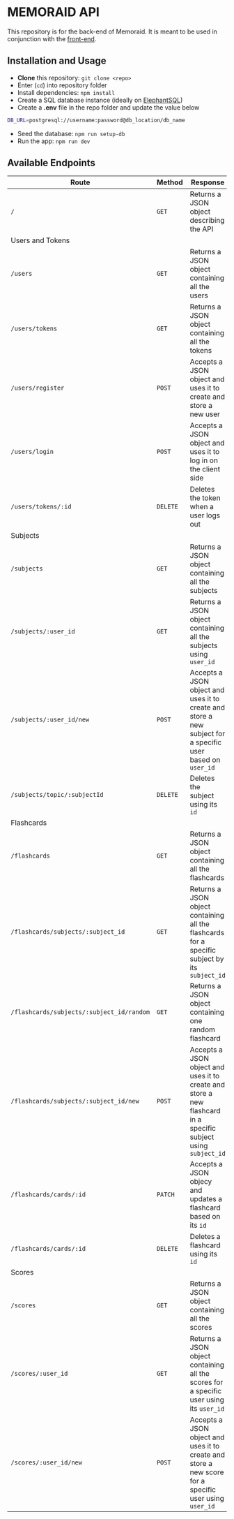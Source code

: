 # MEMORAID API
This repository is for the back-end of Memoraid. It is meant to be used in conjunction with the [front-end](https://github.com/rkumari2/memoraid_client). 


## Installation and Usage
- **Clone** this repository: `git clone <repo>`
- Enter (`cd`) into repository folder
- Install dependencies: `npm install`
- Create a SQL database instance (ideally on [ElephantSQL](https://www.elephantsql.com/))
- Create a **.env** file in the repo folder and update the value below
```sh
DB_URL=postgresql://username:password@db_location/db_name
```
- Seed the database: `npm run setup-db`
- Run the app: `npm run dev`

## Available Endpoints
| Route | Method | Response | 
| --- | --- | --- |
| `/` | `GET` | Returns a JSON object describing the API |
| Users and Tokens | 
| `/users` | `GET` | Returns a JSON object containing all the users |
| `/users/tokens` | `GET` | Returns a JSON object containing all the tokens |
| `/users/register` | `POST` | Accepts a JSON object and uses it to create and store a new user |
| `/users/login` | `POST` | Accepts a JSON object and uses it to log in on the client side |
| `/users/tokens/:id` | `DELETE` | Deletes the token when a user logs out |
| Subjects | 
| `/subjects` | `GET` | Returns a JSON object containing all the subjects |
| `/subjects/:user_id` | `GET` | Returns a JSON object containing all the subjects using `user_id` |
| `/subjects/:user_id/new` | `POST` | Accepts a JSON object and uses it to create and store a new subject for a specific user based on `user_id` |
| `/subjects/topic/:subjectId` | `DELETE` | Deletes the subject using its `id` |
| Flashcards |
| `/flashcards` | `GET` | Returns a JSON object containing all the flashcards |
| `/flashcards/subjects/:subject_id` | `GET` | Returns a JSON object containing all the flashcards for a specific subject by its `subject_id` |
| `/flashcards/subjects/:subject_id/random` | `GET` | Returns a JSON object containing one random flashcard |
| `/flashcards/subjects/:subject_id/new` | `POST` | Accepts a JSON object and uses it to create and store a new flashcard in a specific subject using `subject_id` |
| `/flashcards/cards/:id` | `PATCH` | Accepts a JSON objecy and updates a flashcard based on its `id` |
| `/flashcards/cards/:id` | `DELETE` | Deletes a flashcard using its `id` |
| Scores |
| `/scores` | `GET` | Returns a JSON object containing all the scores |
| `/scores/:user_id` | `GET` | Returns a JSON object containing all the scores for a specific user using its `user_id` |
| `/scores/:user_id/new` | `POST` | Accepts a JSON object and uses it to create and store a new score for a specific user using `user_id` |
